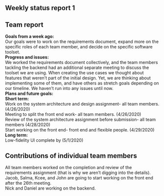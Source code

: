 ## Weekly status report 1

## Team report    
**Goals from a week ago:**  
Our goals were to work on the requirements document, expand more on the specific roles of each team member, and decide on the specific software toolset.  
**Progress and issues:**  
We worked the requirements document collectively, and the team members tackling the backend had an additional separate meeting to discuss the toolset we are using. When creating the use cases we thought about features that weren’t part of the initial design. Yet, we are thinking about implementing some of them, and have others as stretch goals depending on our timeline. We haven’t run into any issues until now.   
**Plans and future goals:**  
**Short term:**    
Work on the system architecture and design assignment- all team members. (4/26/2020)  
Meeting to split the front end work- all team members. (4/26/2020)  
Review of the system architecture assignment before submission- all team members (4/28/2020)  
Start working on the front end- front end and flexible people. (4/29/2020)  
**Long term:**  
Low-fidelity UI complete by (5/1/2020)    

## Contributions of individual team members  
All team members worked on the completion and review of the requirements assignment (that is why we aren’t digging into the details). 
Jacob, Salma, Kcee, and John are going to start working on the front end after the 26th meeting.  
Nick and Daniel are working on the backend.  
